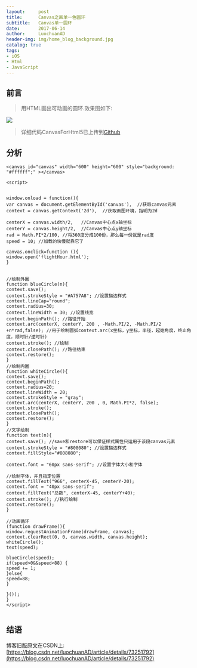 ```yaml
---
layout:     post
title:      Canvas之画单一色圆环
subtitle:   Canvas单一圆环
date:       2017-06-14
author:     LuochuanAD
header-img: img/home_blog_background.jpg
catalog: true
tags:
- iOS 
- Html
- JavaScript
---
```


## 前言

>用HTML画出可动画的圆环.效果图如下:

![](https://ws4.sinaimg.cn/large/006tNbRwgy1fxz2qnj0xbj30iw0bygm0.jpg)

>详细代码CanvasForHtml5已上传到[Github](https://github.com/LuochuanAD/CanvasForHtml5) 

## 分析


```
<canvas id="canvas" width="600" height="600" style="background: "#ffffff";" ></canvas>

```

```
<script>


window.onload = function(){
var canvas = document.getElementById('canvas'),  //获取canvas元素
context = canvas.getContext('2d'),  //获取画图环境，指明为2d

centerX = canvas.width/2,   //Canvas中心点x轴坐标
centerY = canvas.height/2,  //Canvas中心点y轴坐标
rad = Math.PI*2/100, //将360度分成100份，那么每一份就是rad度
speed = 10; //加载的快慢就靠它了 

canvas.onclick=function (){
window.open('flightHour.html');
}


//绘制外圈
function blueCircle(n){
context.save();
context.strokeStyle = "#A757A8"; //设置描边样式
context.lineCap="round";
context.radius=30;
context.lineWidth = 30; //设置线宽
context.beginPath(); //路径开始
context.arc(centerX, centerY, 200 , -Math.PI/2, -Math.PI/2 +n*rad,false); //用于绘制圆弧context.arc(x坐标，y坐标，半径，起始角度，终止角度，顺时针/逆时针)
context.stroke(); //绘制
context.closePath(); //路径结束
context.restore();
}
//绘制内圈
function whiteCircle(){
context.save();
context.beginPath();
context.radius=20;
context.lineWidth = 20;
context.strokeStyle = "gray";
context.arc(centerX, centerY, 200 , 0, Math.PI*2, false);
context.stroke();
context.closePath();
context.restore();
}  
//文字绘制
function text(n){
context.save(); //save和restore可以保证样式属性只运用于该段canvas元素
context.strokeStyle = "#808080"; //设置描边样式
context.fillStyle="#808080";

context.font = "60px sans-serif"; //设置字体大小和字体

//绘制字体，并且指定位置
context.fillText("966", centerX-45, centerY-20);
context.font = "40px sans-serif";
context.fillText("总数", centerX-45, centerY+40);
context.stroke(); //执行绘制
context.restore();
} 

//动画循环
(function drawFrame(){
window.requestAnimationFrame(drawFrame, canvas);
context.clearRect(0, 0, canvas.width, canvas.height);
whiteCircle();
text(speed);

blueCircle(speed);
if(speed>0&&speed<88) {
speed += 1;
}else{
speed=88;
}

}());
}
</script>


```


## 结语


博客旧版原文在CSDN上:[https://blog.csdn.net/luochuanAD/article/details/73251792](https://blog.csdn.net/luochuanAD/article/details/73251792) 




